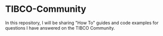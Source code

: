 # TIBCO-Community
In this repository, I will be sharing "How To" guides and code examples for questions I have answered on the TIBCO Community.
